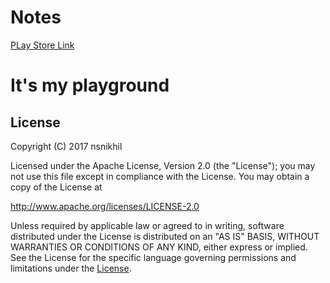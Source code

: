 # Notes

[PLay Store Link](https://play.google.com/store/apps/details?id=com.nrs.nsnik.notes)

# It's my playground

## License

Copyright (C) 2017 nsnikhil

Licensed under the Apache License, Version 2.0 (the "License");
you may not use this file except in compliance with the License.
You may obtain a copy of the License at

   http://www.apache.org/licenses/LICENSE-2.0

Unless required by applicable law or agreed to in writing, software
distributed under the License is distributed on an "AS IS" BASIS,
WITHOUT WARRANTIES OR CONDITIONS OF ANY KIND, either express or implied.
See the License for the specific language governing permissions and
limitations under the [License](https://github.com/nsnikhil/Notes/blob/master/LICENSE).



